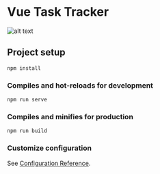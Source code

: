# Vue Task Tracker

![alt text](https://github.com/khizerdev/vue-task-tracker/blob/main/image.jpg?raw=true)


## Project setup
```
npm install
```

### Compiles and hot-reloads for development
```
npm run serve
```

### Compiles and minifies for production
```
npm run build
```

### Customize configuration
See [Configuration Reference](https://cli.vuejs.org/config/).
